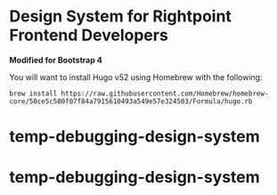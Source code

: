 
# Design System for Rightpoint Frontend Developers

**Modified for Bootstrap 4**

You will want to install Hugo v52 using Homebrew with the following:

`brew install https://raw.githubusercontent.com/Homebrew/homebrew-core/50ce5c580f07f84a7915610493a549e57e324503/Formula/hugo.rb`









# temp-debugging-design-system
# temp-debugging-design-system
